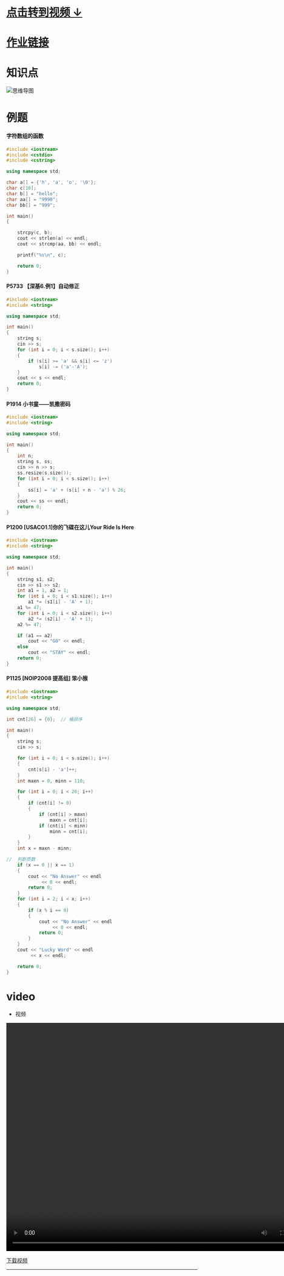 # [点击转到视频 ↓ ](#video)

# [作业链接](https://www.luogu.com.cn/training/208682#problems)


#  知识点
![思维导图](https://c44bdf47ba484aa98328d13683451955.apig.cn-east-3.huaweicloudapis.com/USACO/usaco2023/5.syntax_str/str.png)

# 例题

#### 字符数组的函数

```cpp
#include <iostream>
#include <cstdio>
#include <cstring>

using namespace std;

char a[] = {'h', 'a', 'o', '\0'};
char c[10];
char b[] = "hello";
char aa[] = "9990";
char bb[] = "999";

int main()
{

    strcpy(c, b);
    cout << strlen(a) << endl;
    cout << strcmp(aa, bb) << endl;

    printf("%s\n", c);

    return 0;
}
```

#### P5733 【深基6.例1】自动修正
```cpp
#include <iostream>
#include <string>

using namespace std;

int main()
{
    string s;
    cin >> s;
    for (int i = 0; i < s.size(); i++)
    {
        if (s[i] >= 'a' && s[i] <= 'z')
            s[i] -= ('a'-'A');
    }
    cout << s << endl;
    return 0;
}
```

#### P1914 小书童——凯撒密码
```cpp
#include <iostream>
#include <string>

using namespace std;

int main()
{
    int n;
    string s, ss;
    cin >> n >> s;
    ss.resize(s.size());
    for (int i = 0; i < s.size(); i++)
    {
        ss[i] = 'a' + (s[i] + n - 'a') % 26;
    }
    cout << ss << endl;
    return 0;
}
```

#### P1200	[USACO1.1]你的飞碟在这儿Your Ride Is Here
```cpp
#include <iostream>
#include <string>

using namespace std;

int main()
{
    string s1, s2;
    cin >> s1 >> s2;
    int a1 = 1, a2 = 1;
    for (int i = 0; i < s1.size(); i++)
        a1 *= (s1[i] - 'A' + 1);
    a1 %= 47;
    for (int i = 0; i < s2.size(); i++)
        a2 *= (s2[i] - 'A' + 1);
    a2 %= 47;

    if (a1 == a2)
        cout << "GO" << endl;
    else
        cout << "STAY" << endl;
    return 0;
}
```

#### P1125	[NOIP2008 提高组] 笨小猴
```cpp
#include <iostream>
#include <string>

using namespace std;

int cnt[26] = {0};  // 桶排序

int main()
{
    string s;
    cin >> s;

    for (int i = 0; i < s.size(); i++)
    {
        cnt[s[i] - 'a']++;
    }
    int maxn = 0, minn = 110;

    for (int i = 0; i < 26; i++)
    {
        if (cnt[i] != 0)
        {
            if (cnt[i] > maxn)
                maxn = cnt[i];
            if (cnt[i] < minn)
                minn = cnt[i];
        }
    }
    int x = maxn - minn;

//  判断质数
    if (x == 0 || x == 1)
    {
        cout << "No Answer" << endl
             << 0 << endl;
        return 0;
    }
    for (int i = 2; i < x; i++)
    {
        if (x % i == 0)
        {
            cout << "No Answer" << endl
                 << 0 << endl;
            return 0;
        }
    }
    cout << "Lucky Word" << endl
         << x << endl;

    return 0;
}
```

# video

- 视频

<video src="https://c44bdf47ba484aa98328d13683451955.apig.cn-east-3.huaweicloudapis.com/Vidies/%E7%AC%AC5%E8%AF%BE.mp4" width="800px" height="600px" controls="controls"></video>

[下载视频](https://c44bdf47ba484aa98328d13683451955.apig.cn-east-3.huaweicloudapis.com/Vidies/%E7%AC%AC5%E8%AF%BE.mp4)


---
